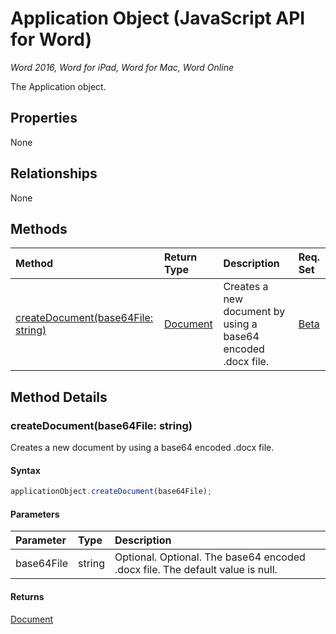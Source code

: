 # Application Object (JavaScript API for Word)

_Word 2016, Word for iPad, Word for Mac, Word Online_

The Application object.

## Properties

None

## Relationships
None


## Methods

| Method		   | Return Type	|Description| Req. Set|
|:---------------|:--------|:----------|:----|
|[createDocument(base64File: string)](#createdocumentbase64file-string)|[Document](document.md)|Creates a new document by using a base64 encoded .docx file.|[Beta](../requirement-sets/word-api-requirement-sets.md)|

## Method Details


### createDocument(base64File: string)
Creates a new document by using a base64 encoded .docx file.

#### Syntax
```js
applicationObject.createDocument(base64File);
```

#### Parameters
| Parameter	   | Type	|Description|
|:---------------|:--------|:----------|
|base64File|string|Optional. Optional. The base64 encoded .docx file. The default value is null.|

#### Returns
[Document](document.md)
